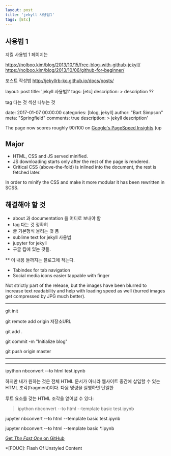 ```yaml
---
layout: post
title: 'jekyll 사용법1'
tags: [Etc]
---
```

## 사용법 1

지킬 사용법 1 페이지는  

https://nolboo.kim/blog/2013/10/15/free-blog-with-github-jekyll/
https://nolboo.kim/blog/2013/10/06/github-for-beginner/

포스트 작성법
http://jekyllrb-ko.github.io/docs/posts/

layout: post
title: 'jekyll 사용법1'
tags: [etc]
description: > description ??

tag 다는 것 섹션 나누는 것

date: 2017-01-07 00:00:00
categories: [blog, jekyll]
author: "Bart Simpson"
meta: "Springfield"
comments: true
description: >
  jekyll description'


The page now scores roughly 90/100 on [Google's PageSpeed Insights][gpsi] (up 

## Major

* HTML, CSS and JS served minified.
* JS downloading starts only after the rest of the page is rendered.
* Critical CSS (above-the-fold) is inlined into the document, the rest is fetched later.

In order to minify the CSS and make it more modular it has been rewritten in SCSS.


## 해결해야 할 것

* about 과 documentation 을 어디로 보내야 함
* tag 다는 것 정확히
* 글 기본형식 올리는 것 폼  
* sublime text for jekyll 사용법
* jupyter for jekyll 
* 구글 킵에 있는 것들.



** 이 내용 들까지는 블로그에 적는다.
* Tabindex for tab navigation
* Social media icons easier tappable with finger


Not strictly part of the release, but the images have been blurred to increase text readability and
help with loading speed as well (burred images get compressed by JPG much better).

***

git init

git remote add origin 저장소URL

git add .

git commit -m "Initialize blog"

git push origin master


***

---

 ipython nbconvert --to html test.ipynb



하지만 내가 원하는 것은 전체 HTML 문서가 아니라 웹사이트 중간에 삽입할 수 있는 HTML 조각(fragment)이다. 다음 명령을 실행하면 단일한 <div> 루트 요소를 갖는 HTML 조각을 얻어낼 수 있다:



> ipython nbconvert --to html --template basic test.ipynb


jupyter nbconvert --to html --template basic test.ipynb

jupyter nbconvert --to html --template basic *.ipynb

[Get *The Fast One* on GitHub](https://github.com/qwtel/hydejack/releases)

[docs]: https://qwtel.com/hydejack/docs/
[gpsi]: https://developers.google.com/speed/pagespeed/insights/?url=http%3A%2F%2Fqwtel.com%2Fhydejack%2F

*[FOUC]: Flash Of Unstyled Content
